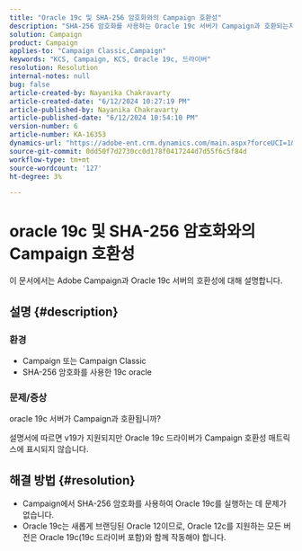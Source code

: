 ```yaml
---
title: "Oracle 19c 및 SHA-256 암호화와의 Campaign 호환성"
description: "SHA-256 암호화를 사용하는 Oracle 19c 서버가 Campaign과 호환되는지 알아봅니다."
solution: Campaign
product: Campaign
applies-to: "Campaign Classic,Campaign"
keywords: "KCS, Campaign, KCS, Oracle 19c, 드라이버"
resolution: Resolution
internal-notes: null
bug: false
article-created-by: Nayanika Chakravarty
article-created-date: "6/12/2024 10:27:19 PM"
article-published-by: Nayanika Chakravarty
article-published-date: "6/12/2024 10:54:10 PM"
version-number: 6
article-number: KA-16353
dynamics-url: "https://adobe-ent.crm.dynamics.com/main.aspx?forceUCI=1&pagetype=entityrecord&etn=knowledgearticle&id=2ded01ea-0a29-ef11-840a-000d3a3764e0"
source-git-commit: 0dd50f7d2730cc0d178f0417244d7d55f6c5f84d
workflow-type: tm+mt
source-wordcount: '127'
ht-degree: 3%

---
```


# oracle 19c 및 SHA-256 암호화와의 Campaign 호환성


이 문서에서는 Adobe Campaign과 Oracle 19c 서버의 호환성에 대해 설명합니다.

## 설명 {#description}


### <b>환경</b>

- Campaign 또는 Campaign Classic
- SHA-256 암호화를 사용한 19c oracle


### <b>문제/증상</b>

oracle 19c 서버가 Campaign과 호환됩니까?

설명서에 따르면 v19가 지원되지만 Oracle 19c 드라이버가 Campaign 호환성 매트릭스에 표시되지 않습니다.


## 해결 방법 {#resolution}


- Campaign에서 SHA-256 암호화를 사용하여 Oracle 19c를 실행하는 데 문제가 없습니다.
- Oracle 19c는 새롭게 브랜딩된 Oracle 12이므로, Oracle 12c를 지원하는 모든 버전은 Oracle 19c(19c 드라이버 포함)와 함께 작동해야 합니다.



